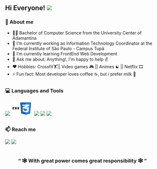 ## Hi Everyone! <img src="https://github.com/piyushP7pravin/piyushP7pravin/blob/master/Hi.gif" width="29px">


### 🚀 About me
- 👨‍🎓 Bachelor of Computer Science from the University Center of Adamantina
- 🔭 I’m currently working as Information Technology Coordinator at the Federal Institute of São Paulo - Campus Tupã
- 🌱 I’m currently learning FrontEnd Web Development
- 💬 Ask me about: Anything!, I'm happy to help ✌️
- ❤️ Hobbies: Crossfit🏋|| Video games 🎮 || Animes ☯ || Netflix 🎞
- ⚡ Fun fact: Most developer loves coffee ☕, but i prefer milk 🥛
##
### 💻 Languages and Tools
<code><img height="50" src="https://www.vectorlogo.zone/logos/w3_html5/w3_html5-ar21.svg"></code>
<code><img height="50" src="https://github.com/willian-souza/willian-souza/blob/main/Sem%20t%C3%ADtulo.png"></code>
<code><img height="50" src="https://www.vectorlogo.zone/logos/javascript/javascript-ar21.svg"></code>
<code><img height="50" src="https://www.vectorlogo.zone/logos/reactjs/reactjs-ar21.svg"></code>
<code><img height="50" src="https://www.vectorlogo.zone/logos/git-scm/git-scm-ar21.svg"></code>
##
### 📫 Reach me
<code><a href="https://www.linkedin.com/in/willian-ssouza/" target="_blank"><img height="50" src="https://www.vectorlogo.zone/logos/linkedin/linkedin-ar21.svg"></a></code>
<code><a href="mailto:willian.santos.souza@live.com" target="_blank"><img height="50" src="https://www.vectorlogo.zone/logos/gmail/gmail-ar21.svg"></a></code>
<br>
<br>
<h3 align="center">“ 🕸️ With great power comes great responsibility 🕸️ ” <h3>
